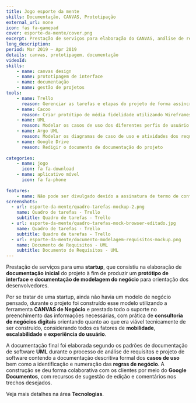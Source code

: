 ```yaml
---
title: Jogo esporte da mente
skills: Documentação, CANVAS, Prototipação
external_url: none
icon: fas fa-gamepad
cover: esporte-da-mente/cover.png 
excerpt: Prestação de serviços para elaboração do CANVAS, análise de requisitos
long_description: 
period: Mar 2019 – Apr 2019
details: canvas, prototipagem, documentação
videoId: 
skills: 
    - name: canvas design
    - name: prototipagem de interface
    - name: documentação
    - name: gestão de projetos
tools:
    - name: Trello
      reason: Gerenciar as tarefas e etapas do projeto de forma assíncrona e remota.
    - name: Cacoo
      reason: Criar protótipo de média fidelidade utilizando Wireframes
    - name: UML
      reason: Modelar os casos de uso dos diferentes perfis de usuário
    - name: Argo UML
      reason: Modelar os diagramas de caso de uso e atividades dos requisitos
    - name: Google Drive
      reason: Redigir o documento de documentação do projeto
      
categories:
    - name: jogo
      icon: fa fa-download
    - name: aplicativo móvel
      icon: fa fa-phone
    
features: 
    - name: Não pode ser divulgado devido a assinatura de termo de confidencialidade
screenshots:
  - url: esporte-da-mente/quadro-tarefas-mockup-2.png 
    name: Quadro de tarefas - Trello
    subtitle: Quadro de tarefas - Trello
  - url: esporte-da-mente/quadro-tarefas-mock-browser-editado.jpg 
    name: Quadro de tarefas - Trello
    subtitle: Quadro de tarefas - Trello
  - url: esporte-da-mente/documento-modelagem-requisitos-mockup.png 
    name: Documento de Requisitos - UML
    subtitle: Documento de Requisitos - UML
---
```


Prestação de serviços para uma **startup**, que consistiu na elaboração de **documentação inicial** do projeto à fim de produzir um **protótipo de interface** e **documentação de modelagem do negócio** para orientação dos desenvolvedores.

Por se tratar de uma startup, ainda não havia um modelo de negócio pensado, durante o projeto foi construído esse modelo utilizando a ferramenta **CANVAS de Negócio** e prestado todo o suporte no preenchimento das informações necessárias, com prática de **consultoria de negócios digitais** orientando quanto ao que era viável tecnicamente de ser construído, considerando todos os fatores de **mobilidade**, **escalabilidade** e **experiência do usuário**.

A documentação final foi elaborada segundo os padrões de documentação de software **UML** durante o processo de análise de requisitos e projeto de software contendo a documentação descritiva formal dos **casos de uso** bem como a identificação e numeração das **regras de negócio**. A construção se deu forma colaborativa com os clientes por meio do **Google Documentos**, com recursos de sugestão de edição e comentários nos trechos desejados.

Veja mais detalhes na área **Tecnologias**.